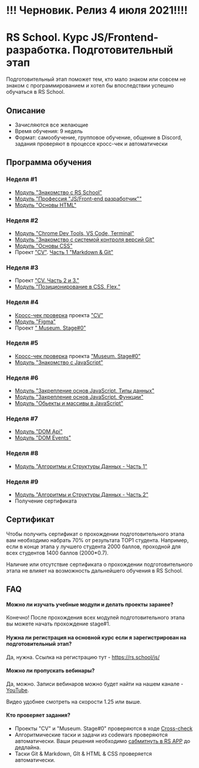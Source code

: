 # !!! Черновик. Релиз 4 июля 2021!!!!
# RS School. Курс JS/Frontend-разработка. Подготовительный этап
Подготовительный этап поможет тем, кто мало знаком или совсем не знаком с программированием и хотел бы впоследствии успешно обучаться в RS School.  
## Описание 
- Зачисляются все желающие
- Время обучения: 9 недель
- Формат: самообучение, групповое обучение, общение в Discord, задания проверяют в процессе кросс-чек и автоматически

## Программа обучения
### Неделя #1
- [Модуль "Знакомство с RS School"](modules/rs-school-intro/)
- [Модуль "Профессия \"JS/Front-end разработчик\""](modules/js-fe-developer/)
- [Модуль "Основы HTML"](modules/html-basics/)

### Неделя #2
- [Модуль "Chrome Dev Tools, VS Code, Terminal"](modules/basic-tools/)
- [Модуль "Знакомство с системой контроля версий Git"](modules/git/)
- [Модуль "Основы CSS"](modules/css-basics/)
- Проект ["CV"](https://github.com/rolling-scopes-school/tasks/tree/master/tasks/cv). [Часть 1 "Markdown & Git"](https://github.com/rolling-scopes-school/tasks/blob/master/tasks/cv/git-markdown.md)

### Неделя #3
- Проект ["CV. Часть 2 и 3."](https://github.com/rolling-scopes-school/tasks/tree/master/tasks/cv)
- [Модуль "Позиционирование в CSS. Flex."](modules/css-positioning/)

### Неделя #4
- [Кросс-чек проверка](https://docs.rs.school/#/cross-check-flow) проекта ["CV"](modules/project-cv/) 
- [Модуль "Figma"](modules/figma)
- Проект [" Museum. Stage#0"](https://github.com/rolling-scopes-school/tasks/blob/master/tasks/museum/)

### Неделя #5
- [Кросс-чек проверка](https://docs.rs.school/#/cross-check-flow) проекта ["Museum. Stage#0"](https://github.com/rolling-scopes-school/tasks/blob/master/tasks/museum/)
- [Модуль "Знакомство с JavaScript"](modules/js-basics/)

### Неделя #6
- [Модуль "Закрепление основ JavaScript. Типы данных"](modules/data-types/)
- [Модуль "Закрепление основ JavaScript. Функции"](modules/js-functions/)
- [Модуль "Обьекты и массивы в JavaScript"](modules/objects-and-arrays/)

### Неделя #7
- [Модуль "DOM Api"](modules/dom-api/)
- [Модуль "DOM Events"](modules/dom-events/)

### Неделя #8
- [Модуль "Алгоритмы и Структуры Данных - Часть 1"](modules/data-structures-part-1/)

### Неделя #9
- [Модуль "Алгоритмы и Структуры Данных - Часть 2"](modules/data-structures-part-2/)
- Получение сертификата 

## Сертификат 
Чтобы получить сертификат о прохождении подготовительного этапа вам необходимо набрать 70% от результата TOP1 студента. Например, если в конце этапа у лучшего студента 2000 баллов, проходной для всех студентов 1400 баллов (2000*0.7).  

Наличие или отсутствие сертификата о прохождении подготовительного этапа не влияет на возможность дальнейшего обучения в RS School.

## FAQ
#### Можно ли изучать учебные модули и делать проекты заранее?
Конечно! После прохождения всех модулей подготовительного этапа вы можете начать прохождение stage#1.

#### Нужна ли регистрация на основной курс если я зарегистрирован на подготовительный этап? 
Да, нужна. Ссылка на регистрацию тут - https://rs.school/js/ 

#### Можно ли пропускать вебинары?
Да, можно. Записи вебинаров можно будет найти на нашем канале - [YouTube](https://youtube.com/c/rollingscopesschool).  

Видео удобнее смотреть на скорости 1.25 или выше.

#### Кто проверяет задания?
- Проекты "CV" и "Museum. Stage#0" проверяются в ходе [Cross-check](https://docs.rs.school/#/cross-check-flow) 
- Алгоритмические таски и задачи из codewars проверяются автоматически. Ваши решения необходимо [сабмитнуть в RS APP](https://docs.rs.school/#/rs-app-tasks) до дедлайна.
- Таски Git & Markdown, GIt & HTML & CSS проверяется автоматически.